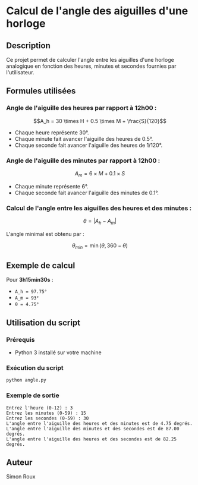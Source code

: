 # Calcul de l'angle des aiguilles d'une horloge

## Description
Ce projet permet de calculer l'angle entre les aiguilles d'une horloge analogique en fonction des heures, minutes et secondes fournies par l'utilisateur.

## Formules utilisées

### Angle de l'aiguille des heures par rapport à 12h00 :
```math
A_h = 30 \times H + 0.5 \times M + \frac{S}{120}
```
- Chaque heure représente 30°.
- Chaque minute fait avancer l'aiguille des heures de 0.5°.
- Chaque seconde fait avancer l'aiguille des heures de 1/120°.

### Angle de l'aiguille des minutes par rapport à 12h00 :
```math
A_m = 6 \times M + 0.1 \times S
```
- Chaque minute représente 6°.
- Chaque seconde fait avancer l'aiguille des minutes de 0.1°.

### Calcul de l'angle entre les aiguilles des heures et des minutes :
```math
\theta = |A_h - A_m|
```
L'angle minimal est obtenu par :
```math
\theta_{min} = \min(\theta, 360 - \theta)
```

## Exemple de calcul
Pour **3h15min30s** :
- `A_h = 97.75°`
- `A_m = 93°`
- `θ = 4.75°`

## Utilisation du script
### Prérequis
- Python 3 installé sur votre machine

### Exécution du script
```bash
python angle.py
```

### Exemple de sortie
```
Entrez l'heure (0-12) : 3
Entrez les minutes (0-59) : 15
Entrez les secondes (0-59) : 30
L'angle entre l'aiguille des heures et des minutes est de 4.75 degrés.
L'angle entre l'aiguille des minutes et des secondes est de 87.00 degrés.
L'angle entre l'aiguille des heures et des secondes est de 82.25 degrés.
```

## Auteur
Simon Roux